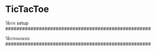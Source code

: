 # TicTacToe
วิธีการ setup
####################################################


วิธีการออกแบบ
####################################################